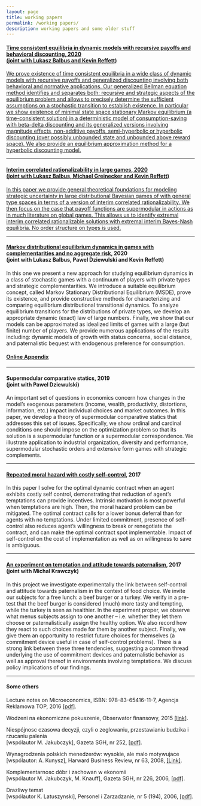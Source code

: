 ```yaml
---
layout: page
title: working papers
permalink: /working papers/
description: working papers and some older stuff
---
```


<h4 id="equilibria-in-dynamic-behavioral-games-with-generalized-discounting-2020--joint-with-lukasz-balbus-and-kevin-reffett"><a href="/assets/pdf/BehavioralDiscounting.pdf">Time consistent equilibria in dynamic models with recursive
payoffs and behavioral discounting, 2020 <br /> (joint with Lukasz Balbus and Kevin Reffett)</h4>

<p>
We prove existence of time consistent equilibria in a wide class of dynamic models with recursive payoffs and generalized discounting involving both behavioral and normative applications. Our generalized Bellman equation method identifies and separates both: recursive and strategic aspects of the equilibrium problem and allows to precisely determine the sufficient assumptions on a stochastic transition to establish existence. In particular we show existence of minimal state space stationary Markov equilibrium (a time-consistent solution) in a deterministic model of consumption-saving with beta-delta discounting and its generalized versions involving magnitude effects, non-additive payoffs, semi-hyperbolic or hyperbolic discounting (over possibly unbounded state and unbounded above reward space). We also provide an equilibrium approximation method for a hyperbolic discounting model. </p>
<hr />

<h4 id="interim-correlated-rationalizability-in-large-games-2020--joint-with-lukasz-balbus-michael-greinecker-and-kevin-reffett">Interim correlated rationalizability in large games, 2020 <br /> (joint with Lukasz Balbus, Michael Greinecker and Kevin Reffett)</h4>

<p>In this paper we provide general theoretical foundations for modeling strategic uncertainty in large distributional Bayesian games of with general type spaces in terms of a version of interim correlated rationalizability. We then focus on the case that payoff functions are supermodular in actions as in much literature on global games. This allows us to identify extremal interim correlated rationalizable solutions with extremal interim Bayes-Nash equilibria. No order structure on types is used.</p>

<hr />

<h4 id="distributional-equilibria-in-dynamic-supermodular-games-with-a-measure-space-of-players-and-no-aggregate-risk-2019--joint-with-lukasz-balbus-pawel-dziewulski-and-kevin-reffett"><a href="/assets/pdf/LargeSSG2020SHORT.pdf">Markov distributional equilibrium dynamics in games
with complementarities and no aggregate risk</a>, 2020 <br /> (joint with Lukasz Balbus, Pawel Dziewulski and Kevin Reffett)</h4>

	
<p>In this one we present a new approach for studying equilibrium dynamics in a class of stochastic games with a continuum of players with private types and strategic complementarities. We introduce a suitable equilibrium concept, called Markov
Stationary Distributional Equilibrium (MSDE), prove its existence, and provide constructive methods for characterizing and comparing equilibrium distributional transitional dynamics. To analyze equilibrium transitions for the distributions of private types, we develop an appropriate dynamic (exact) law of large numbers. Finally, we show that our models can be approximated as idealized limits of games with a large (but finite) number of players. We provide numerous applications of the results including: dynamic models of growth with status concerns, social distance, and paternalistic bequest with endogenous preference for consumption.</p>

<h4 ><a href="/assets/pdf/LargeSSGOnlineAppendix.pdf">Online Appendix</a></h4>

<hr />

<h4 id="supermodular-comparative-statics-2019--joint-with-pawel-dziewulski">Supermodular comparative statics, 2019 <br /> (joint with Pawel Dziewulski)</h4>

<p>An important set of questions in economics concern how changes in the model’s exogenous parameters (income, wealth, productivity, distortions, information, etc.)
impact individual choices and market outcomes. In this paper, we develop a theory of supermodular comparative statics that addresses this set of issues. Specifically, we show ordinal and cardinal conditions one should impose on the optimization
problem so that its solution is a supermodular function or a supermodular correspondence. We illustrate application to industrial organization, diversity and performance, supermodular stochastic orders and extensive form games with strategic complements.</p>
<hr />

<h4 id="repeated-moral-hazard-with-costly-self-control-2017"><a href="/assets/pdf/DynamicGPPA.pdf">Repeated moral hazard with costly self-control</a>, 2017</h4>

<p>In this paper I solve for the optimal dynamic contract when an agent exhibits costly self control, demonstrating that reduction of agent’s temptations can provide incentives.
Intrinsic motivation is most powerful when temptations are high. Then, the moral hazard problem can be mitigated. The optimal contract calls for a lower bonus deferral than for agents with no temptations. Under limited commitment, presence of self-control also reduces agent’s willingness to break or renegotiate the contract, and can make the optimal contract spot implementable. Impact of self-control on the cost of implementation as well as on willingness to save is ambiguous.</p>

<hr />

<h4 id="an-experiment-on-temptation-and-attitude-towards-paternalism-2017--joint-with-michal-krawczyk"><a href="/assets/pdf/Submitted.pdf">An experiment on temptation and attitude towards paternalism</a>, 2017 <br /> (joint with Michal Krawczyk)</h4>

<p>In this project we investigate experimentally the link between self-control and attitude towards paternalism in the context of food choice. We invite our subjects for a free lunch: a beef burger or a turkey. We verify in a pre-test that the beef burger is considered (much) more tasty and tempting, while the turkey is seen as healthier. In the experiment proper, we observe what menus subjects assign to one another – i.e. whether they let them choose or paternalistically assign the healthy option. We also record how they react to such choices made for them by another subject. Finally, we give them an opportunity to restrict future choices for themselves (a commitment device useful in case of self-control problems). There is a strong link between these three tendencies, suggesting a common thread underlying the use of commitment devices and paternalistic behavior as well as approval thereof in environments involving temptations. We discuss policy implications of our findings.</p>

<hr />

<h4 id="some-others">Some others</h4>

<p>Lecture notes on Microeconomics, ISBN: 978-83-65416-11-7, Agencja Reklamowa TOP, 2016 <a href="/assets/pdf/LectureNotes.pdf"> [pdf]</a>.<br /></p>

<p>Wodzeni na ekonomiczne pokuszenie, Obserwator finansowy, 2015 <a href="http://www.obserwatorfinansowy.pl/tematyka/makroekonomia/wodzeni-na-ekonomiczne-pokuszenie/ "> [link]</a>.<br /></p>

<p>Niespójnosc czasowa decyzji, czyli o zeglowaniu, przestawianiu budzika i rzucaniu palenia<br />
[wspólautor M. Jakubczyk], Gazeta SGH, nr 252, <a href="/assets/pdf/SGH-2009-09.pdf"> [pdf]</a>.<br /></p>

<p>Wynagrodzenia polskich menedzerów: wysokie, ale malo motywujace<br />
[wspólautor: A. Kunysz], Harward Business Review, nr 63, 2008, <a href="https://www.hbrp.pl/a/wynagrodzenia-polskich-menedzerow-wysokie-ale-malo-motywujace/l7so7DYa">[Link]</a>.<br /></p>

<p>Komplementarnosc dóbr i zachowan w ekonomii<br /> 
[wspólautor M. Jakubczyk, M. Knauff], Gazeta SGH, nr 226, 2006, <a href="/assets/pdf/AmirGazetaSGH.pdf">[pdf]</a>.<br /></p>

<p>Drazliwy temat<br />
[wspólautor K. Latuszynski], Personel i Zarzadzanie, nr 5 (194), 2006,  <a href="/assets/pdf/	pizII.pdf">[pdf]</a>.</p>
